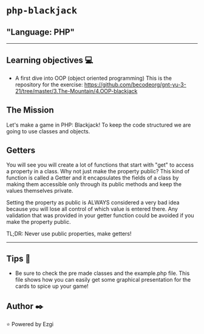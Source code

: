 
# `php-blackjack`

## "Language: PHP"

---

## Learning objectives :computer:

- A first dive into OOP (object oriented programming)
This is the repository for the exercise: https://github.com/becodeorg/gnt-yu-3-21/tree/master/3.The-Mountain/4.OOP-blackjack


## The Mission

Let's make a game in PHP: Blackjack! To keep the code structured we are going to use classes and objects.

## Getters

You will see you will create a lot of functions that start with "get" to access a property in a class. Why not just make the property public?
This kind of function is called a Getter and it encapsulates the fields of a class by making them accessible only through its public methods and keep the values themselves private.

Setting the property as public is ALWAYS considered a very bad idea because you will lose all control of which value is entered there. Any validation that was provided in your getter function could be avoided if you make the property public.

TL;DR: Never use public properties, make getters!

---

## Tips :wrench:

+ Be sure to check the pre made classes and the example.php file. This file shows how you can easily get some graphical presentation for the cards to spice up your game!

## Author :black_nib:
:star: Powered by Ezgi

